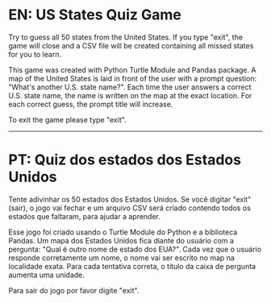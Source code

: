 # EN: US States Quiz Game

Try to guess all 50 states from the United States. If you type "exit", the game will close and a CSV file will be created containing all missed states for you to learn. 

This game was created with Python Turtle Module and Pandas package. A map of the United States is laid in front of the user with a prompt question: "What's another U.S. state name?". Each time the user answers a correct U.S. state name, the name is written on the map at the exact location. For each correct guess, the prompt title will increase. 

To exit the game please type "exit".

---

# PT: Quiz dos estados dos Estados Unidos

Tente adivinhar os 50 estados dos Estados Unidos. Se você digitar "exit" (sair), o jogo vai fechar e um arquivo CSV será criado contendo todos os estados que faltaram, para ajudar a aprender. 

Esse jogo foi criado usando o Turtle Module do Python e a biblioteca Pandas. Um mapa dos Estados Unidos fica diante do usuário com a pergunta: "Qual é outro nome de estado dos EUA?". Cada vez que o usuário responde corretamente um nome, o nome vai ser escrito no map na localidade exata. Para cada tentativa correta, o título da caixa de pergunta aumenta uma unidade. 

Para sair do jogo por favor digite "exit". 